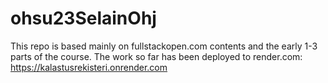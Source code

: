 # ohsu23SelainOhj

This repo is based mainly on fullstackopen.com contents and the early 1-3 parts of the course. The work so far has been deployed to render.com: https://kalastusrekisteri.onrender.com

